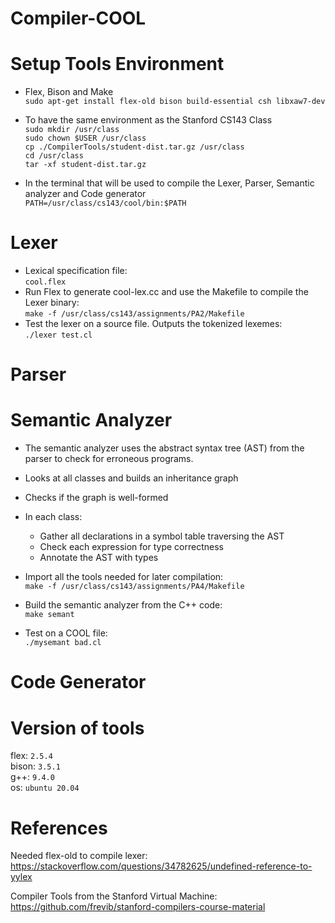 # Compiler-COOL

# Setup Tools Environment 
+ Flex, Bison and Make <br/>
`sudo apt-get install flex-old bison build-essential csh libxaw7-dev`

+ To have the same environment as the Stanford CS143 Class<br/>
`sudo mkdir /usr/class`<br/>
`sudo chown $USER /usr/class`<br/>
`cp ./CompilerTools/student-dist.tar.gz /usr/class`<br/>
`cd /usr/class`<br/>
`tar -xf student-dist.tar.gz`<br/>

+ In the terminal that will be used to compile the Lexer, Parser, Semantic analyzer and Code generator<br/>
`PATH=/usr/class/cs143/cool/bin:$PATH`

# Lexer
+ Lexical specification file:<br/>
`cool.flex`
+ Run Flex to generate cool-lex.cc and use the Makefile to compile the Lexer binary:<br/>
`make -f /usr/class/cs143/assignments/PA2/Makefile`
+ Test the lexer on a source file. Outputs the tokenized lexemes:<br/>
`./lexer test.cl`

# Parser

# Semantic Analyzer
+ The semantic analyzer uses the abstract syntax tree (AST) from the parser to check for erroneous programs.
+ Looks at all classes and builds an inheritance graph
+ Checks if the graph is well-formed
+ In each class:
    + Gather all declarations in a symbol table traversing the AST
    + Check each expression for type correctness
    + Annotate the AST with types
    
+ Import all the tools needed for later compilation:<br/>
`make -f /usr/class/cs143/assignments/PA4/Makefile`
+ Build the semantic analyzer from the C++ code:<br/>
`make semant`
+ Test on a COOL file:<br/>
`./mysemant bad.cl`

# Code Generator

# Version of tools
flex: `2.5.4`  
bison: `3.5.1`  
g++: `9.4.0`  
os: `ubuntu 20.04`

# References
Needed flex-old to compile lexer:
https://stackoverflow.com/questions/34782625/undefined-reference-to-yylex

Compiler Tools from the Stanford Virtual Machine:
https://github.com/frevib/stanford-compilers-course-material
